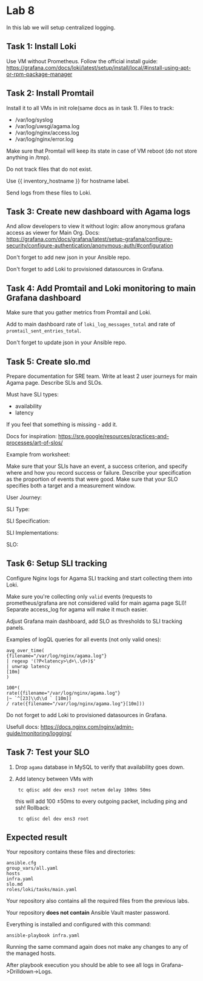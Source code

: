 # Lab 8

In this lab we will setup centralized logging.

## Task 1: Install Loki

Use VM without Prometheus. Follow the official install guide:
https://grafana.com/docs/loki/latest/setup/install/local/#install-using-apt-or-rpm-package-manager

## Task 2: Install Promtail

Install it to all VMs in init role(same docs as in task 1).
Files to track:

  - /var/log/syslog
  - /var/log/uwsgi/agama.log
  - /var/log/nginx/access.log
  - /var/log/nginx/error.log

Make sure that Promtail will keep its state in case of VM reboot (do not store anything in /tmp).

Do not track files that do not exist.

Use {{ inventory_hostname }} for hostname label.

Send logs from these files to Loki.

## Task 3: Create new dashboard with Agama logs

And allow developers to view it without login: 
allow anonymous grafana access as viewer for Main Org.
Docs: https://grafana.com/docs/grafana/latest/setup-grafana/configure-security/configure-authentication/anonymous-auth/#configuration

Don't forget to add new json in your Ansible repo.

Don't forget to add Loki to provisioned datasources in Grafana.

## Task 4: Add Promtail and Loki monitoring to main Grafana dashboard

Make sure that you gather metrics from Promtail and Loki.

Add to main dashboard rate of `loki_log_messages_total` and rate of `promtail_sent_entries_total`.

Don't forget to update json in your Ansible repo.

## Task 5: Create slo.md

Prepare documentation for SRE team. Write at least 2 user journeys for main Agama page. Describe SLIs and SLOs.

Must have SLI types:
  - availability
  - latency

If you feel that something is missing - add it.

Docs for inspiration: https://sre.google/resources/practices-and-processes/art-of-slos/

Example from worksheet:

Make sure that your SLIs have an event, a success criterion, and specify where and 
how you record success or failure. Describe your specification as the proportion of 
events that were good. Make sure that your SLO specifies both a target and a 
measurement window.

User Journey:

SLI Type:

SLI Specification:

SLI Implementations:

SLO:

## Task 6: Setup SLI tracking

Configure Nginx logs for Agama SLI tracking and start collecting them into Loki.

Make sure you're collecting only `valid` events (requests to prometheus/grafana are not considered valid for main agama page SLI)! Separate access_log for agama will make it much easier.

Adjust Grafana main dashboard, add SLO as thresholds to SLI tracking panels.

Examples of logQL queries for all events (not only valid ones):

    avg_over_time(
    {filename="/var/log/nginx/agama.log"}
    | regexp '(?P<latency>\d+\.\d+)$'
    | unwrap latency
    [10m]
    )

    100*(
    rate({filename="/var/log/nginx/agama.log"} 
    |~ `^[23]\\d\\d ` [10m])
    / rate({filename="/var/log/nginx/agama.log"}[10m]))

Do not forget to add Loki to provisioned datasources in Grafana.

Usefull docs: https://docs.nginx.com/nginx/admin-guide/monitoring/logging/

## Task 7: Test your SLO

1. Drop `agama` database in MySQL to verify that availability goes down.
2. Add latency between VMs with

        tc qdisc add dev ens3 root netem delay 100ms 50ms

    this will add 100 ±50ms to every outgoing packet, including ping and ssh! Rollback:

        tc qdisc del dev ens3 root

## Expected result

Your repository contains these files and directories:

    ansible.cfg
    group_vars/all.yaml
    hosts
    infra.yaml
    slo.md
    roles/loki/tasks/main.yaml

Your repository also contains all the required files from the previous labs.

Your repository **does not contain** Ansible Vault master password.

Everything is installed and configured with this command:

	ansible-playbook infra.yaml

Running the same command again does not make any changes to any of the managed
hosts.

After playbook execution you should be able to see all logs in Grafana->Drilldown->Logs.
